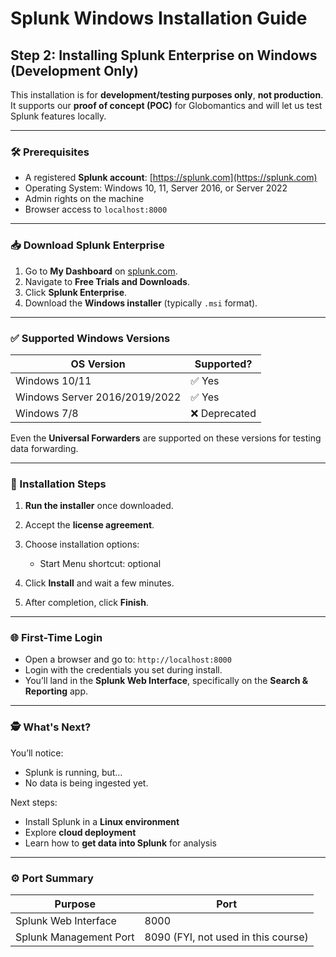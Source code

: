 # Splunk Windows Installation Guide

## Step 2: Installing Splunk Enterprise on Windows (Development Only)

This installation is for **development/testing purposes only**, **not production**. It supports our **proof of concept (POC)** for Globomantics and will let us test Splunk features locally.

---

### 🛠️ Prerequisites

* A registered **Splunk account**: [https://splunk.com](https://splunk.com)
* Operating System: Windows 10, 11, Server 2016, or Server 2022
* Admin rights on the machine
* Browser access to `localhost:8000`

---

### 📥 Download Splunk Enterprise

1. Go to **My Dashboard** on [splunk.com](https://www.splunk.com).
2. Navigate to **Free Trials and Downloads**.
3. Click **Splunk Enterprise**.
4. Download the **Windows installer** (typically `.msi` format).

---

### ✅ Supported Windows Versions

| OS Version                    | Supported?   |
| ----------------------------- | ------------ |
| Windows 10/11                 | ✅ Yes        |
| Windows Server 2016/2019/2022 | ✅ Yes        |
| Windows 7/8                   | ❌ Deprecated |

Even the **Universal Forwarders** are supported on these versions for testing data forwarding.

---

### 🧭 Installation Steps

1. **Run the installer** once downloaded.
2. Accept the **license agreement**.
3. Choose installation options:

   * Start Menu shortcut: optional
4. Click **Install** and wait a few minutes.
5. After completion, click **Finish**.

---

### 🌐 First-Time Login

* Open a browser and go to:
  `http://localhost:8000`
* Login with the credentials you set during install.
* You’ll land in the **Splunk Web Interface**, specifically on the **Search & Reporting** app.

---

### 🕵️ What's Next?

You’ll notice:

* Splunk is running, but…
* No data is being ingested yet.

Next steps:

* Install Splunk in a **Linux environment**
* Explore **cloud deployment**
* Learn how to **get data into Splunk** for analysis

---

### ⚙️ Port Summary

| Purpose                | Port                                |
| ---------------------- | ----------------------------------- |
| Splunk Web Interface   | 8000                                |
| Splunk Management Port | 8090 (FYI, not used in this course) |

